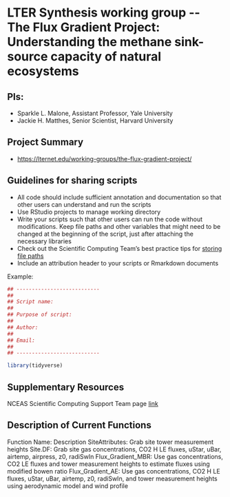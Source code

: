 # LTER Synthesis working group -- The Flux Gradient Project: Understanding the methane sink-source capacity of natural ecosystems

## PIs: 

- Sparkle L. Malone, Assistant Professor, Yale University
- Jackie H. Matthes, Senior Scientist, Harvard University


## Project Summary

- https://lternet.edu/working-groups/the-flux-gradient-project/

## Guidelines for sharing scripts

- All code should include sufficient annotation and documentation so that other users can understand and run the scripts 
- Use RStudio projects to manage working directory
- Write your scripts such that other users can run the code without modifications. Keep file paths and other variables that might need to be changed at the beginning of the script, just after attaching the necessary libraries
- Check out the Scientific Computing Team’s best practice tips for [storing file paths](https://nceas.github.io/scicomp.github.io/best_practices.html#file-paths)
- Include an attribution header to your scripts or Rmarkdown documents

Example:

```r
## ---------------------------
##
## Script name: 
##
## Purpose of script:
##
## Author: 
##
## Email: 
##
## ---------------------------

library(tidyverse)

```


## Supplementary Resources

NCEAS Scientific Computing Support Team page [link](https://nceas.github.io/scicomp.github.io)

## Description of Current Functions
Function Name: Description
SiteAttributes: Grab site tower measurement heights
Site.DF: Grab site gas concentrations, CO2 H LE fluxes, uStar, uBar, airtemp, airpress, z0, radiSwIn
Flux_Gradient_MBR: Use gas concentrations,  CO2 LE fluxes and tower measurement heights to estimate fluxes using modified bowen ratio
Flux_Gradient_AE: Use gas concentrations, CO2 H LE fluxes, uStar, uBar, airtemp, z0, radiSwIn, and tower measurement heights using aerodynamic model and wind profile
